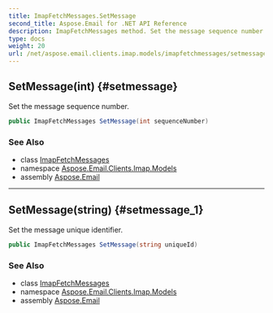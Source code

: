 ```yaml
---
title: ImapFetchMessages.SetMessage
second_title: Aspose.Email for .NET API Reference
description: ImapFetchMessages method. Set the message sequence number
type: docs
weight: 20
url: /net/aspose.email.clients.imap.models/imapfetchmessages/setmessage/
---
```

## SetMessage(int) {#setmessage}

Set the message sequence number.

```csharp
public ImapFetchMessages SetMessage(int sequenceNumber)
```

### See Also

* class [ImapFetchMessages](../)
* namespace [Aspose.Email.Clients.Imap.Models](../../imapfetchmessages/)
* assembly [Aspose.Email](../../../)

---

## SetMessage(string) {#setmessage_1}

Set the message unique identifier.

```csharp
public ImapFetchMessages SetMessage(string uniqueId)
```

### See Also

* class [ImapFetchMessages](../)
* namespace [Aspose.Email.Clients.Imap.Models](../../imapfetchmessages/)
* assembly [Aspose.Email](../../../)


